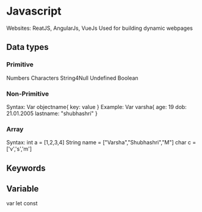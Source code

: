# Javascript
Websites: ReatJS, AngularJs, VueJs
Used for building dynamic webpages

## Data types
### Primitive
Numbers
Characters
String4Null
Undefined
Boolean

### Non-Primitive
Syntax:
Var objectname{
key: value
}
Example:
Var varsha{
age: 19
dob: 21.01.2005
lastname: "shubhashri"
}
### Array
Syntax:
int a = [1,2,3,4]
String name = ["Varsha","Shubhashri","M"]
char c =['v','s','m']

## Keywords

## Variable
var
let
const
